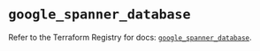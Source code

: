# `google_spanner_database`

Refer to the Terraform Registry for docs: [`google_spanner_database`](https://registry.terraform.io/providers/hashicorp/google-beta/6.11.0/docs/resources/google_spanner_database).
